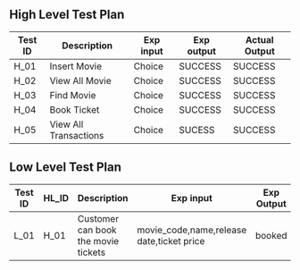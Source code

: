

##  High Level Test Plan

|Test ID|Description|Exp input|Exp output|Actual Output|
|----|----|----|---|---|
|H_01| Insert Movie|	Choice|SUCCESS|	SUCCESS
|H_02| View All Movie|	Choice|	SUCCESS|	SUCCESS
|H_03|Find Movie |	Choice|	SUCCESS|	SUCCESS
|H_04|Book Ticket | Choice| SUCCESS|  SUCCESS
|H_05|View All Transactions | Choice| SUCESS| SUCCESS
## Low Level Test Plan

|Test ID|HL_ID|Description|Exp input|Exp Output|Actual Output|
|---|---|---|---|---|---|
|L_01|	H_01|	 Customer can book the movie tickets|	movie_code,name,release date,ticket price|	booked|	booked














